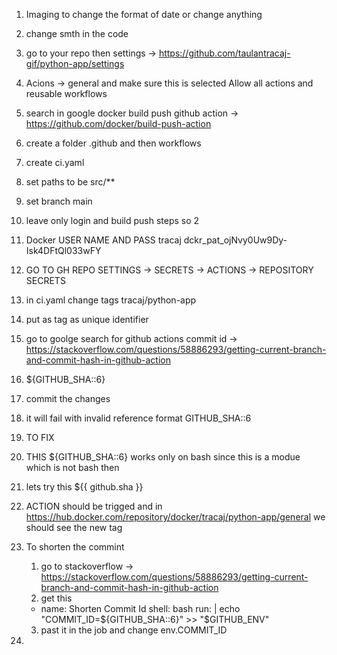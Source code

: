 1. Imaging to change the format of date or change anything
2. change smth in the code
3. go to your repo then settings -> https://github.com/taulantracaj-gif/python-app/settings
4. Acions -> general and make sure this is selected
   Allow all actions and reusable workflows
5. search in google docker build push github action -> https://github.com/docker/build-push-action
6. create a folder .github and then workflows
7. create ci.yaml
8. set paths to be src/**
9. set branch main
10. leave only login and build push steps so 2 
11. Docker USER NAME AND PASS tracaj dckr_pat_ojNvy0Uw9Dy-Isk4DFtQl033wFY
12. GO TO GH REPO SETTINGS -> SECRETS -> ACTIONS -> REPOSITORY SECRETS
13. in ci.yaml change tags tracaj/python-app
14. put as tag as unique identifier
   1. go to goolge search for github actions commit id -> https://stackoverflow.com/questions/58886293/getting-current-branch-and-commit-hash-in-github-action
   2. ${GITHUB_SHA::6}
15. commit the changes
16. it will fail with invalid reference format GITHUB_SHA::6
17. TO FIX
   1. THIS ${GITHUB_SHA::6} works only on bash since this is a modue which is not bash then
   2. lets try this ${{ github.sha }}
   3. ACTION should be trigged and in  https://hub.docker.com/repository/docker/tracaj/python-app/general we should see the new tag
18. To shorten the commint
    1. go to stackoverflow -> https://stackoverflow.com/questions/58886293/getting-current-branch-and-commit-hash-in-github-action
    2. get this
      - name: Shorten Commit Id
        shell: bash
        run: |
          echo "COMMIT_ID=${GITHUB_SHA::6}" >> "$GITHUB_ENV"
  
    3. past it in the job and change 
         env.COMMIT_ID
19. 